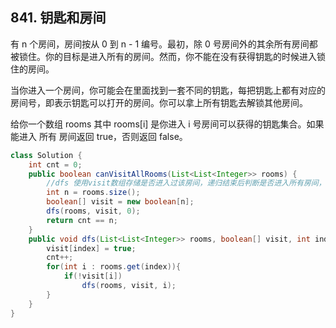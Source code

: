 ## 841. 钥匙和房间
有 n 个房间，房间按从 0 到 n - 1 编号。最初，除 0 号房间外的其余所有房间都被锁住。你的目标是进入所有的房间。然而，你不能在没有获得钥匙的时候进入锁住的房间。

当你进入一个房间，你可能会在里面找到一套不同的钥匙，每把钥匙上都有对应的房间号，即表示钥匙可以打开的房间。你可以拿上所有钥匙去解锁其他房间。

给你一个数组 rooms 其中 rooms[i] 是你进入 i 号房间可以获得的钥匙集合。如果能进入 所有 房间返回 true，否则返回 false。

```java
class Solution {
    int cnt = 0;
    public boolean canVisitAllRooms(List<List<Integer>> rooms) {
        //dfs 使用visit数组存储是否进入过该房间，递归结束后判断是否进入所有房间，访问房间数量==所有房间数量
        int n = rooms.size();
        boolean[] visit = new boolean[n];
        dfs(rooms, visit, 0);
        return cnt == n;
    }
    public void dfs(List<List<Integer>> rooms, boolean[] visit, int index){
        visit[index] = true;
        cnt++;
        for(int i : rooms.get(index)){
            if(!visit[i])
                dfs(rooms, visit, i);
        }
    }
}
```
